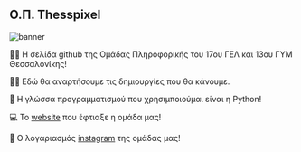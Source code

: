 ## Ο.Π. Thesspixel

<img alt="banner" src="https://github.com/Omilos-Plhroforikis-17o-GEL-13o-GYM/.github/blob/main/profile/BANNER_GITHUB.png">

🙋‍♂️ Η σελίδα github της Ομάδας Πληροφορικής του 17ου ΓΕΛ και 13ου ΓΥΜ Θεσσαλονίκης!

👨‍💻 Εδώ θα αναρτήσουμε τις δημιουργίες που θα κάνουμε. 

🐍 Η γλώσσα προγραμματισμού που χρησιμποιούμαι είναι η Python!

💻 Το [website](https://iosifidi.wixsite.com/omada) που έφτιαξε η ομάδα μας!

📱 Ο λογαριασμός [instagram](https://www.instagram.com/17gel13/) της ομάδας μας!


